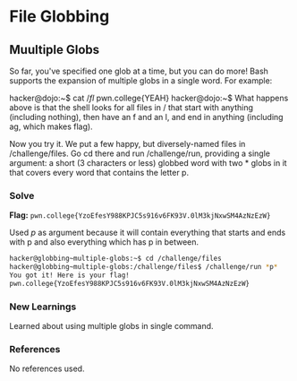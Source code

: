 # File Globbing

## Muultiple Globs
So far, you've specified one glob at a time, but you can do more! Bash supports the expansion of multiple globs in a single word. For example:

hacker@dojo:~$ cat /*fl*
pwn.college{YEAH}
hacker@dojo:~$
What happens above is that the shell looks for all files in / that start with anything (including nothing), then have an f and an l, and end in anything (including ag, which makes flag).

Now you try it. We put a few happy, but diversely-named files in /challenge/files. Go cd there and run /challenge/run, providing a single argument: a short (3 characters or less) globbed word with two * globs in it that covers every word that contains the letter p.

### Solve
**Flag:** `pwn.college{YzoEfesY988KPJC5s916v6FK93V.0lM3kjNxwSM4AzNzEzW}`

Used *p* as argument because it will contain everything that starts and ends with p and also everything which has p in between.

```bash
hacker@globbing~multiple-globs:~$ cd /challenge/files
hacker@globbing~multiple-globs:/challenge/files$ /challenge/run *p*
You got it! Here is your flag!
pwn.college{YzoEfesY988KPJC5s916v6FK93V.0lM3kjNxwSM4AzNzEzW}
```

### New Learnings
Learned about using multiple globs in single command.

### References 
No references used.
